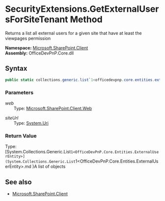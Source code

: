# SecurityExtensions.GetExternalUsersForSiteTenant Method  
Returns a list all external users for a given site that have at least the viewpages permission  

**Namespace:** [Microsoft.SharePoint.Client](Microsoft.SharePoint.Client.md)  
**Assembly:** OfficeDevPnP.Core.dll  
## Syntax
```C#
public static collections.generic.list`1<officedevpnp.core.entities.externaluserentity> GetExternalUsersForSiteTenant(Web web,Uri siteUrl)
```
### Parameters
*web*  
&emsp;&emsp;Type: [Microsoft.SharePoint.Client.Web](Microsoft.SharePoint.Client.Web.md) 
&emsp;&emsp;  
  
*siteUrl*  
&emsp;&emsp;Type: [System.Uri](System.Uri.md) 
&emsp;&emsp;  
  
### Return Value
Type: [System.Collections.Generic.List`1<OfficeDevPnP.Core.Entities.ExternalUserEntity>](System.Collections.Generic.List`1<OfficeDevPnP.Core.Entities.ExternalUserEntity>.md 
)A list of  objects

## See also
- [Microsoft.SharePoint.Client](Microsoft.SharePoint.Client.md)
